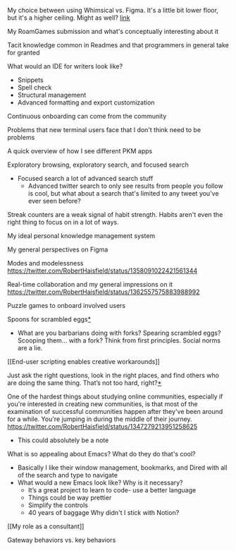 My choice between using Whimsical vs. Figma. It's a little bit lower floor, but it's a higher ceiling. Might as well? [link](https://twitter.com/RobertHaisfield/status/1349878603337535488)

My RoamGames submission and what's conceptually interesting about it

Tacit knowledge common in Readmes and that programmers in general take for granted 

What would an IDE for writers look like?
* Snippets
* Spell check
* Structural management
* Advanced formatting and export customization

Continuous onboarding can come from the community

Problems that new terminal users face that I don't think need to be problems

A quick overview of how I see different PKM apps

Exploratory browsing, exploratory search, and focused search
* Focused search a lot of advanced search stuff
	* Advanced twitter search to only see results from people you follow is cool, but what about a search that's limited to any tweet you've ever seen before?

Streak counters are a weak signal of habit strength. Habits aren't even the right thing to focus on in a lot of ways.

My ideal personal knowledge management system

My general perspectives on Figma

Modes and modelessness https://twitter.com/RobertHaisfield/status/1358091022421561344

Real-time collaboration and my general impressions on it https://twitter.com/RobertHaisfield/status/1362557575883988992

Puzzle games to onboard involved users

Spoons for scrambled eggs[*](https://twitter.com/RobertHaisfield/status/1363153555599753217)
* What are you barbarians doing with forks? Spearing scrambled eggs? Scooping them... with a fork? Think from first principles. Social norms are a lie.

[[End-user scripting enables creative workarounds]]

Just ask the right questions, look in the right places, and find others who are doing the same thing. That’s not too hard, right?[*](https://twitter.com/RobertHaisfield/status/1357394316868546561)

One of the hardest things about studying online communities, especially if you're interested in creating new communities, is that most of the examination of successful communities happen after they've been around for a while. You're jumping in during the middle of their journey. https://twitter.com/RobertHaisfield/status/1347279213951258625
* This could absolutely be a note

What is so appealing about Emacs? What do they do that's cool?
* Basically I like their window management, bookmarks, and Dired with all of the search and type to navigate
* What would a new Emacs look like? Why is it necessary?
	* It’s a great project to learn to code- use a better language
	* Things could be way prettier
	* Simplify the controls
	* 40 years of baggage
Why didn't I stick with Notion?

[[My role as a consultant]]

Gateway behaviors vs. key behaviors

